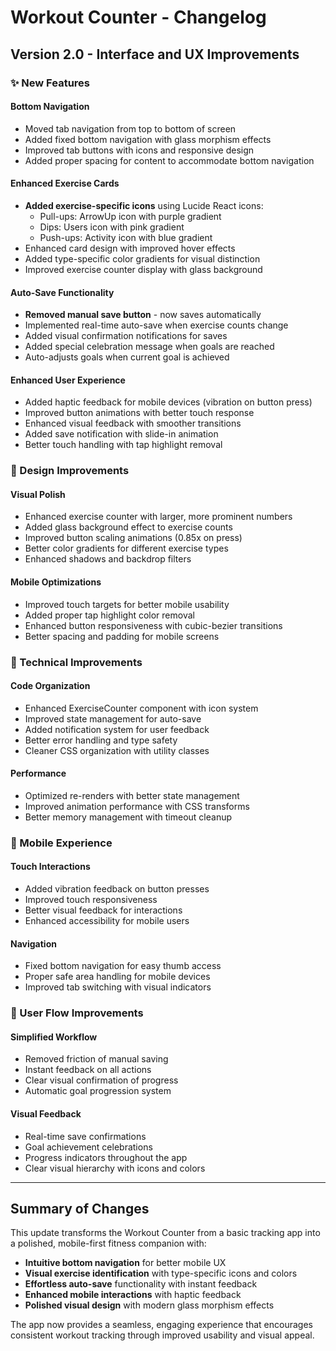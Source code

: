 # Workout Counter - Changelog

## Version 2.0 - Interface and UX Improvements

### ✨ New Features

#### Bottom Navigation
- Moved tab navigation from top to bottom of screen
- Added fixed bottom navigation with glass morphism effects
- Improved tab buttons with icons and responsive design
- Added proper spacing for content to accommodate bottom navigation

#### Enhanced Exercise Cards
- **Added exercise-specific icons** using Lucide React icons:
  - Pull-ups: ArrowUp icon with purple gradient
  - Dips: Users icon with pink gradient  
  - Push-ups: Activity icon with blue gradient
- Enhanced card design with improved hover effects
- Added type-specific color gradients for visual distinction
- Improved exercise counter display with glass background

#### Auto-Save Functionality
- **Removed manual save button** - now saves automatically
- Implemented real-time auto-save when exercise counts change
- Added visual confirmation notifications for saves
- Added special celebration message when goals are reached
- Auto-adjusts goals when current goal is achieved

#### Enhanced User Experience
- Added haptic feedback for mobile devices (vibration on button press)
- Improved button animations with better touch response
- Enhanced visual feedback with smoother transitions
- Added save notification with slide-in animation
- Better touch handling with tap highlight removal

### 🎨 Design Improvements

#### Visual Polish
- Enhanced exercise counter with larger, more prominent numbers
- Added glass background effect to exercise counts
- Improved button scaling animations (0.85x on press)
- Better color gradients for different exercise types
- Enhanced shadows and backdrop filters

#### Mobile Optimizations
- Improved touch targets for better mobile usability
- Added proper tap highlight color removal
- Enhanced button responsiveness with cubic-bezier transitions
- Better spacing and padding for mobile screens

### 🔧 Technical Improvements

#### Code Organization
- Enhanced ExerciseCounter component with icon system
- Improved state management for auto-save
- Added notification system for user feedback
- Better error handling and type safety
- Cleaner CSS organization with utility classes

#### Performance
- Optimized re-renders with better state management
- Improved animation performance with CSS transforms
- Better memory management with timeout cleanup

### 📱 Mobile Experience

#### Touch Interactions
- Added vibration feedback on button presses
- Improved touch responsiveness
- Better visual feedback for interactions
- Enhanced accessibility for mobile users

#### Navigation
- Fixed bottom navigation for easy thumb access
- Proper safe area handling for mobile devices
- Improved tab switching with visual indicators

### 🚀 User Flow Improvements

#### Simplified Workflow
- Removed friction of manual saving
- Instant feedback on all actions
- Clear visual confirmation of progress
- Automatic goal progression system

#### Visual Feedback
- Real-time save confirmations
- Goal achievement celebrations
- Progress indicators throughout the app
- Clear visual hierarchy with icons and colors

---

## Summary of Changes

This update transforms the Workout Counter from a basic tracking app into a polished, mobile-first fitness companion with:

- **Intuitive bottom navigation** for better mobile UX
- **Visual exercise identification** with type-specific icons and colors
- **Effortless auto-save** functionality with instant feedback
- **Enhanced mobile interactions** with haptic feedback
- **Polished visual design** with modern glass morphism effects

The app now provides a seamless, engaging experience that encourages consistent workout tracking through improved usability and visual appeal.
